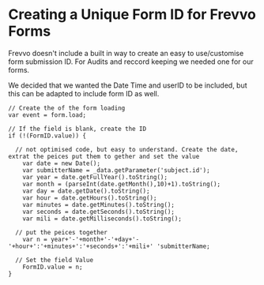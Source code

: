 # Creating a Unique Form ID for Frevvo Forms

Frevvo doesn't include a built in way to create an easy to use/customise form submission ID. For Audits and reccord keeping we needed one for our forms. 

We decided that we wanted the Date Time and userID to be included, but this can be adapted to include form ID as well. 



```{js}
// Create the of the form loading
var event = form.load;

// If the field is blank, create the ID
if (!(FormID.value)) {

  // not optimised code, but easy to understand. Create the date, extrat the peices put them to gether and set the value
	var date = new Date();
	var submitterName = _data.getParameter('subject.id');
	var year = date.getFullYear().toString();
	var month = (parseInt(date.getMonth(),10)+1).toString();
	var day = date.getDate().toString();
	var hour = date.getHours().toString();
	var minutes = date.getMinutes().toString();
	var seconds = date.getSeconds().toString();
	var mili = date.getMilliseconds().toString();
  
  // put the peices together
	var n = year+'-'+month+'-'+day+'-'+hour+':'+minutes+':'+seconds+':'+mili+' 'submitterName;
  
  // Set the field Value
	FormID.value = n;
}
```
